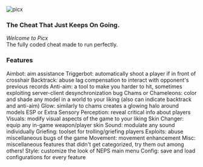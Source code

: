 ![picx](https://cdn.discordapp.com/attachments/779964208019537960/890777707036696606/Picxlogo.png)

### The Cheat That Just **Keeps On Going**.

_Welcome to Picx_
<br>
The fully coded cheat made to run perfectly. 


### Features
Aimbot: aim assistance
Triggerbot: automatically shoot a player if in front of crosshair
Backtrack: abuse lag compensation to interact with opponent's previous records
Anti-aim: a tool to make you harder to hit, sometimes exploiting server-client desynchronization bug
Chams or Chameleons: color and shade any model in a world to your liking (also can indicate backtrack and anti-aim)
Glow: similarly to chams creates a glowing halo around models
ESP or Extra Sensory Perception: reveal critical info about players
Visuals: modify visual aspects of the game to your liking
Skin Changer: equip any in-game weapon/player skin
Sound: modulate any sound individually
Griefing: toolset for trolling/griefing players
Exploits: abuse miscellaneous bugs of the game
Movement: movement enhancement
Misc: miscellaneous features that didn't get categorized, try them out among others!
Style: customize the look of NEPS main menu
Config: save and load configurations for every feature
